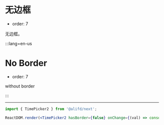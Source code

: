 # 无边框

- order: 7

无边框。

:::lang=en-us
# No Border

- order: 7

without border

:::

---

````jsx
import { TimePicker2 } from '@alifd/next';

ReactDOM.render(<TimePicker2 hasBorder={false} onChange={(val) => console.log(val)} />, mountNode);
````
